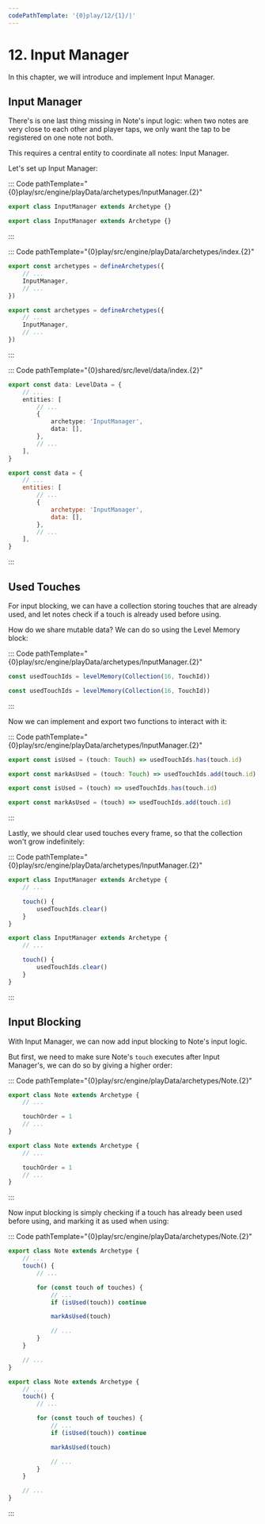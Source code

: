 ```yaml
---
codePathTemplate: '{0}play/12/{1}/|'
---
```


# 12. Input Manager

In this chapter, we will introduce and implement Input Manager.

## Input Manager

There's is one last thing missing in Note's input logic: when two notes are very close to each other and player taps, we only want the tap to be registered on one note not both.

This requires a central entity to coordinate all notes: Input Manager.

Let's set up Input Manager:

::: Code pathTemplate="{0}play/src/engine/playData/archetypes/InputManager.{2}"

```ts
export class InputManager extends Archetype {}
```

```js
export class InputManager extends Archetype {}
```

:::

::: Code pathTemplate="{0}play/src/engine/playData/archetypes/index.{2}"

```ts
export const archetypes = defineArchetypes({
    // ...
    InputManager,
    // ...
})
```

```js
export const archetypes = defineArchetypes({
    // ...
    InputManager,
    // ...
})
```

:::

::: Code pathTemplate="{0}shared/src/level/data/index.{2}"

```ts
export const data: LevelData = {
    // ...
    entities: [
        // ...
        {
            archetype: 'InputManager',
            data: [],
        },
        // ...
    ],
}
```

```js
export const data = {
    // ...
    entities: [
        // ...
        {
            archetype: 'InputManager',
            data: [],
        },
        // ...
    ],
}
```

:::

## Used Touches

For input blocking, we can have a collection storing touches that are already used, and let notes check if a touch is already used before using.

How do we share mutable data? We can do so using the Level Memory block:

::: Code pathTemplate="{0}play/src/engine/playData/archetypes/InputManager.{2}"

```ts
const usedTouchIds = levelMemory(Collection(16, TouchId))
```

```js
const usedTouchIds = levelMemory(Collection(16, TouchId))
```

:::

Now we can implement and export two functions to interact with it:

::: Code pathTemplate="{0}play/src/engine/playData/archetypes/InputManager.{2}"

```ts
export const isUsed = (touch: Touch) => usedTouchIds.has(touch.id)

export const markAsUsed = (touch: Touch) => usedTouchIds.add(touch.id)
```

```js
export const isUsed = (touch) => usedTouchIds.has(touch.id)

export const markAsUsed = (touch) => usedTouchIds.add(touch.id)
```

:::

Lastly, we should clear used touches every frame, so that the collection won't grow indefinitely:

::: Code pathTemplate="{0}play/src/engine/playData/archetypes/InputManager.{2}"

```ts
export class InputManager extends Archetype {
    // ...

    touch() {
        usedTouchIds.clear()
    }
}
```

```js
export class InputManager extends Archetype {
    // ...

    touch() {
        usedTouchIds.clear()
    }
}
```

:::

## Input Blocking

With Input Manager, we can now add input blocking to Note's input logic.

But first, we need to make sure Note's `touch` executes after Input Manager's, we can do so by giving a higher order:

::: Code pathTemplate="{0}play/src/engine/playData/archetypes/Note.{2}"

```ts
export class Note extends Archetype {
    // ...

    touchOrder = 1
    // ...
}
```

```js
export class Note extends Archetype {
    // ...

    touchOrder = 1
    // ...
}
```

:::

Now input blocking is simply checking if a touch has already been used before using, and marking it as used when using:

::: Code pathTemplate="{0}play/src/engine/playData/archetypes/Note.{2}"

```ts
export class Note extends Archetype {
    // ...
    touch() {
        // ...

        for (const touch of touches) {
            // ...
            if (isUsed(touch)) continue

            markAsUsed(touch)

            // ...
        }
    }

    // ...
}
```

```js
export class Note extends Archetype {
    // ...
    touch() {
        // ...

        for (const touch of touches) {
            // ...
            if (isUsed(touch)) continue

            markAsUsed(touch)

            // ...
        }
    }

    // ...
}
```

:::
